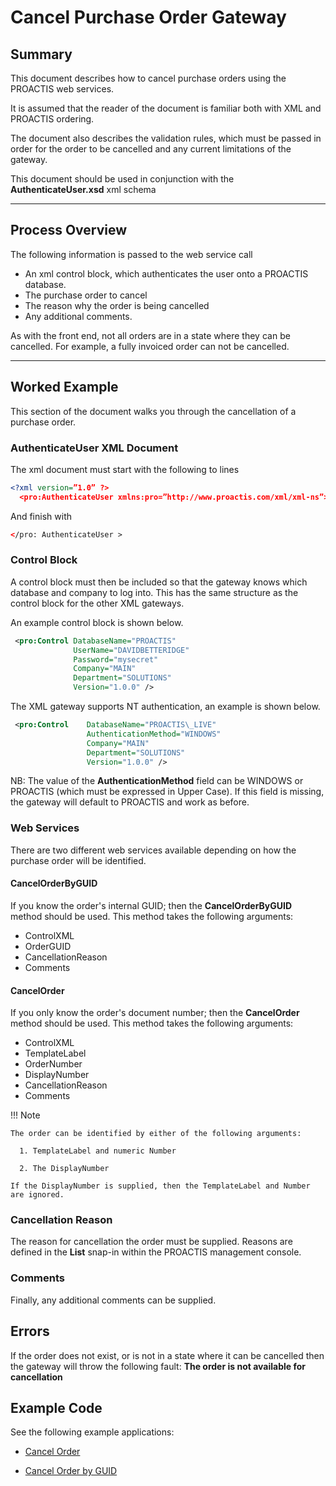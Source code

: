 # Cancel Purchase Order Gateway

## Summary

This document describes how to cancel purchase orders using the PROACTIS web services.

It is assumed that the reader of the document is familiar both with XML and PROACTIS ordering.

The document also describes the validation rules, which must be passed in order for the order to be cancelled and any current limitations of the gateway.

This document should be used in conjunction with the **AuthenticateUser.xsd** xml schema


---

## Process Overview

The following information is passed to the web service call

* An xml control block, which authenticates the user onto a PROACTIS database.
* The purchase order to cancel
* The reason why the order is being cancelled
* Any additional comments.
 
As with the front end, not all orders are in a state where they can be cancelled.  For example, a fully invoiced order can not be cancelled.
 
---

## Worked Example
 
This section of the document walks you through the cancellation of a purchase order.

 
### AuthenticateUser XML Document
The xml document must start with the following to lines

```xml
<?xml version=”1.0” ?>  
  <pro:AuthenticateUser xmlns:pro=”http://www.proactis.com/xml/xml-ns”>
```

And finish with

```xml
</pro: AuthenticateUser >
```
 
### Control Block
A control block must then be included so that the gateway knows which database and company to log into.  This has the same structure as the control block for the other XML gateways.

An example control block is shown below.

```xml
 <pro:Control DatabaseName="PROACTIS"
              UserName="DAVIDBETTERIDGE"
              Password="mysecret"
              Company="MAIN"
              Department="SOLUTIONS"
              Version="1.0.0" />
```

The XML gateway supports NT authentication, an example is shown below.

```xml
 <pro:Control    DatabaseName="PROACTIS\_LIVE"
                 AuthenticationMethod="WINDOWS"
                 Company="MAIN"
                 Department="SOLUTIONS"
                 Version="1.0.0" />
```

NB: The value of the __AuthenticationMethod__ field can be WINDOWS or PROACTIS (which must be expressed in Upper Case).  If this field is missing, the gateway will default to PROACTIS and work as before.

### Web Services

There are two different web services available depending on how the purchase order will be identified.

#### CancelOrderByGUID
If you know the order's internal GUID; then the **CancelOrderByGUID** method should be used.
This method takes the following arguments:

+ ControlXML
+ OrderGUID
+ CancellationReason
+ Comments

#### CancelOrder
If you only know the order's document number; then the **CancelOrder** method should be used.
This method takes the following arguments:

+ ControlXML
+ TemplateLabel
+ OrderNumber
+ DisplayNumber
+ CancellationReason
+ Comments

!!! Note

    The order can be identified by either of the following arguments:
    
      1. TemplateLabel and numeric Number

      2. The DisplayNumber

    If the DisplayNumber is supplied, then the TemplateLabel and Number are ignored.

### Cancellation Reason
The reason for cancellation the order must be supplied.  Reasons are defined in the **List** snap-in within the PROACTIS management console.

### Comments
Finally, any additional comments can be supplied.

## Errors
If the order does not exist,  or is not in a state where it can be cancelled then the gateway will throw the following fault:
**The order is not available for cancellation**

## Example Code

See the following example applications:

* [Cancel Order](https://github.com/proactis-documentation/ExampleApplications/tree/master/P2P/Gateways/PROACTIS.ExampleApplication.CancelOrder)

* [Cancel Order by GUID](https://github.com/proactis-documentation/ExampleApplications/tree/master/P2P/Gateways/PROACTIS.ExampleApplication.CancelOrderByGUID)